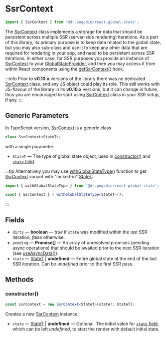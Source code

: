 # SsrContext
```ts
import { SsrContext } from '@dr.pogodin/react-global-state';
```

The [SsrContext] class implements a storage for data that should be persistent
across multiple SSR (server-side rendering) iterations. As a part of this library,
its primary purpose is to keep data related to the global state, but you may also
sub-class and use it to keep any other data that are required for rendering in
your app, and need to be persistent across SSR iterations. In either case, for
SSR purposes you provide an instance of [SsrContext] to your [GlobalStateProvider],
and then you may access it from within React components using the [getSsrContext()]
hook.

:::info
Prior to **v0.10.x** versions of the library there was no dedicated [SsrContext]
class, and any JS object could play its role. This still works with JS-flavour
of the library in its **v0.10.x** versions, but it can change in future, thus
you are encouraged to start using [SsrContext] class in your SSR setup, if any.
:::

## Generic Parameters
[StateT]: #state-type

In TypeScript version, [SsrContext] is a generic class
```ts
class SsrContext<StateT>;
```
with a single parameter:

- `StateT` <Link id="state-type" /> &mdash; The type of global state object,
  used in [constructor()] and [`state` field].

:::tip
Alternatively you may use [withGlobalStateType()] function to get
[SsrContext] variant with "locked-in" [StateT]:

```ts
import { withGlobalStateType } from '@dr.pogodin/react-global-state';

const { SsrContext } = withGlobalStateType<StateT>();
```
:::

## Fields
[`state` field]: #state-field

- `dirty` &mdash; **boolean** &mdash; _true_ if `state` was modified within
  the last SSR iteration; _false_ otherwise.
- `pending` &mdash; **Promise[]** &mdash; An array of unresolved promises
  (pending async operations) that should be awaited prior to the next SSR
  iteration (see [useAsyncData()]).
- `state` <Link id="state-field" /> &mdash; [StateT] | **undefined** &mdash;
  Entire global state at the end of the last SSR iteration. Can be _undefined_
  prior to the first SSR pass.

## Methods

### constructor()
[constructor()]: #constructor
```ts
const ssrContext = new SsrContext<StateT>(state?: StateT);
```
Creates a new [SsrContext] instance.
- `state` &mdash; [StateT] | **undefined** &mdash; Optional. The initial
  value for [`state` field], which can be left _undefined_, to start the render
  with default initial state.

[getSsrContext()]: /docs/api/hooks/getssrcontext
[GlobalStateProvider]: /docs/api/components/globalstateprovider
[SsrContext]: /docs/api/classes/ssrcontext
[useAsyncData()]: /docs/api/hooks/useasyncdata
[withGlobalStateType()]: /docs/api/functions/with-global-state-type
